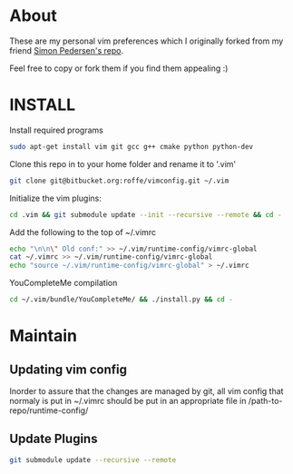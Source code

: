 About
=====
These are my personal vim preferences which I originally forked
from my friend [Simon Pedersen's repo](https://bitbucket.org/mustig/vimconfig).

Feel free to copy or fork them if you find them appealing :)

INSTALL
=======
Install required programs
```bash
sudo apt-get install vim git gcc g++ cmake python python-dev
```

Clone this repo in to your home folder and rename it to '.vim'
```bash
git clone git@bitbucket.org:roffe/vimconfig.git ~/.vim
```

Initialize the vim plugins:
```bash
cd .vim && git submodule update --init --recursive --remote && cd -
```

Add the following to the top of ~/.vimrc
```bash
echo "\n\n\" Old conf:" >> ~/.vim/runtime-config/vimrc-global
cat ~/.vimrc >> ~/.vim/runtime-config/vimrc-global
echo "source ~/.vim/runtime-config/vimrc-global" > ~/.vimrc
```

YouCompleteMe compilation
```bash
cd ~/.vim/bundle/YouCompleteMe/ && ./install.py && cd -
```

Maintain
========

Updating vim config
---------------
Inorder to assure that the changes are managed by git,
all vim config that normaly is put in ~/.vimrc should be
put in an appropriate file in /path-to-repo/runtime-config/

Update Plugins
--------------
```bash
git submodule update --recursive --remote
```
